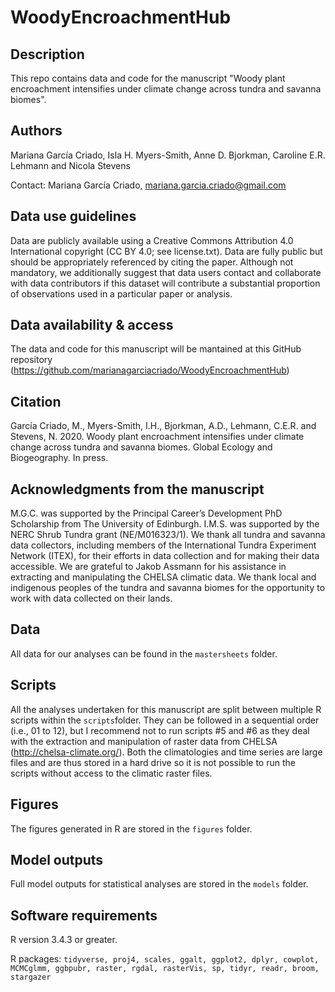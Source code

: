 # WoodyEncroachmentHub

## Description
This repo contains data and code for the manuscript "Woody plant encroachment intensifies under climate change across tundra and savanna biomes".

## Authors
Mariana García Criado, Isla H. Myers-Smith, Anne D. Bjorkman, Caroline E.R. Lehmann and Nicola Stevens

Contact: Mariana García Criado, mariana.garcia.criado@gmail.com

## Data use guidelines
Data are publicly available using a Creative Commons Attribution 4.0 International copyright (CC BY 4.0; see license.txt). Data are fully public but should be appropriately referenced by citing the paper. Although not mandatory, we additionally suggest that data users contact and collaborate with data contributors if this dataset will contribute a substantial proportion of observations used in a particular paper or analysis.

## Data availability & access
The data and code for this manuscript will be mantained at this GitHub repository (https://github.com/marianagarciacriado/WoodyEncroachmentHub)

## Citation
García Criado, M., Myers-Smith, I.H., Bjorkman, A.D., Lehmann, C.E.R. and Stevens, N. 2020. Woody plant encroachment intensifies under climate change across tundra and savanna biomes. Global Ecology and Biogeography. In press.

## Acknowledgments from the manuscript
M.G.C. was supported by the Principal Career’s Development PhD Scholarship from The University of Edinburgh. I.M.S. was supported by the NERC Shrub Tundra grant (NE/M016323/1). We thank all tundra and savanna data collectors, including members of the International Tundra Experiment Network (ITEX), for their efforts in data collection and for making their data accessible. We are grateful to Jakob Assmann for his assistance in extracting and manipulating the CHELSA climatic data. We thank local and indigenous peoples of the tundra and savanna biomes for the opportunity to work with data collected on their lands.

## Data
All data for our analyses can be found in the `mastersheets` folder.

## Scripts
All the analyses undertaken for this manuscript are split between multiple R scripts within the `scripts`folder.
They can be followed in a sequential order (i.e., 01 to 12), but I recommend not to run scripts #5 and #6 as they deal with the extraction and manipulation of raster data from CHELSA (http://chelsa-climate.org/). Both the climatologies and time series are large files and are thus stored in a hard drive so it is not possible to run the scripts without access to the climatic raster files.

## Figures
The figures generated in R are stored in the `figures` folder.

## Model outputs
Full model outputs for statistical analyses are stored in the `models` folder.

## Software requirements
R version 3.4.3 or greater.

R packages: `tidyverse, proj4, scales, ggalt, ggplot2, dplyr, cowplot, MCMCglmm, ggbpubr, raster, rgdal, rasterVis, sp, tidyr, readr, broom, stargazer`

